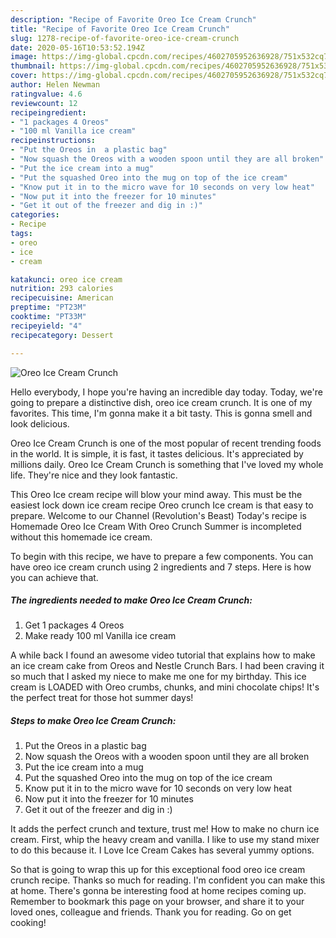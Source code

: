 ```yaml
---
description: "Recipe of Favorite Oreo Ice Cream Crunch"
title: "Recipe of Favorite Oreo Ice Cream Crunch"
slug: 1278-recipe-of-favorite-oreo-ice-cream-crunch
date: 2020-05-16T10:53:52.194Z
image: https://img-global.cpcdn.com/recipes/4602705952636928/751x532cq70/oreo-ice-cream-crunch-recipe-main-photo.jpg
thumbnail: https://img-global.cpcdn.com/recipes/4602705952636928/751x532cq70/oreo-ice-cream-crunch-recipe-main-photo.jpg
cover: https://img-global.cpcdn.com/recipes/4602705952636928/751x532cq70/oreo-ice-cream-crunch-recipe-main-photo.jpg
author: Helen Newman
ratingvalue: 4.6
reviewcount: 12
recipeingredient:
- "1 packages 4 Oreos"
- "100 ml Vanilla ice cream"
recipeinstructions:
- "Put the Oreos in  a plastic bag"
- "Now squash the Oreos with a wooden spoon until they are all broken"
- "Put the ice cream into a mug"
- "Put the squashed Oreo into the mug on top of the ice cream"
- "Know put it in to the micro wave for 10 seconds on very low heat"
- "Now put it into the freezer for 10 minutes"
- "Get it out of the freezer and dig in :)"
categories:
- Recipe
tags:
- oreo
- ice
- cream

katakunci: oreo ice cream 
nutrition: 293 calories
recipecuisine: American
preptime: "PT23M"
cooktime: "PT33M"
recipeyield: "4"
recipecategory: Dessert

---
```



![Oreo Ice Cream Crunch](https://img-global.cpcdn.com/recipes/4602705952636928/751x532cq70/oreo-ice-cream-crunch-recipe-main-photo.jpg)

Hello everybody, I hope you're having an incredible day today. Today, we're going to prepare a distinctive dish, oreo ice cream crunch. It is one of my favorites. This time, I'm gonna make it a bit tasty. This is gonna smell and look delicious.

Oreo Ice Cream Crunch is one of the most popular of recent trending foods in the world. It is simple, it is fast, it tastes delicious. It's appreciated by millions daily. Oreo Ice Cream Crunch is something that I've loved my whole life. They're nice and they look fantastic.

This Oreo Ice cream recipe will blow your mind away. This must be the easiest lock down ice cream recipe Oreo crunch Ice cream is that easy to prepare. Welcome to our Channel (Revolution&#39;s Beast) Today&#39;s recipe is Homemade Oreo Ice Cream With Oreo Crunch Summer is incompleted without this homemade ice cream.


To begin with this recipe, we have to prepare a few components. You can have oreo ice cream crunch using 2 ingredients and 7 steps. Here is how you can achieve that.

<!--inarticleads1-->

##### The ingredients needed to make Oreo Ice Cream Crunch:

1. Get 1 packages 4 Oreos
1. Make ready 100 ml Vanilla ice cream


A while back I found an awesome video tutorial that explains how to make an ice cream cake from Oreos and Nestle Crunch Bars. I had been craving it so much that I asked my niece to make me one for my birthday. This ice cream is LOADED with Oreo crumbs, chunks, and mini chocolate chips! It&#39;s the perfect treat for those hot summer days! 

<!--inarticleads2-->

##### Steps to make Oreo Ice Cream Crunch:

1. Put the Oreos in  a plastic bag
1. Now squash the Oreos with a wooden spoon until they are all broken
1. Put the ice cream into a mug
1. Put the squashed Oreo into the mug on top of the ice cream
1. Know put it in to the micro wave for 10 seconds on very low heat
1. Now put it into the freezer for 10 minutes
1. Get it out of the freezer and dig in :)


It adds the perfect crunch and texture, trust me! How to make no churn ice cream. First, whip the heavy cream and vanilla. I like to use my stand mixer to do this because it. I Love Ice Cream Cakes has several yummy options. 

So that is going to wrap this up for this exceptional food oreo ice cream crunch recipe. Thanks so much for reading. I'm confident you can make this at home. There's gonna be interesting food at home recipes coming up. Remember to bookmark this page on your browser, and share it to your loved ones, colleague and friends. Thank you for reading. Go on get cooking!
